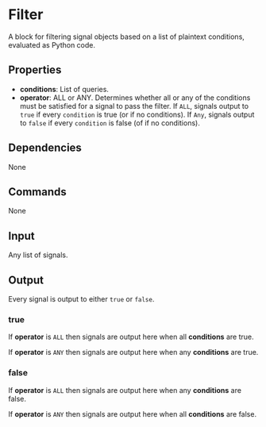 Filter
======

A block for filtering signal objects based on a list of plaintext conditions, evaluated as Python code.

Properties
----------

-   **conditions**: List of queries.
-   **operator**: ALL or ANY. Determines whether all or any of the conditions must be satisfied for a signal to pass the filter. If `ALL`, signals output to `true` if every `condition` is true (or if no conditions). If `Any`, signals output to `false` if every `condition` is false (of if no conditions).

Dependencies
------------
None

Commands
--------
None

Input
-----
Any list of signals.

Output
------
Every signal is output to either `true` or `false`.

### true

If **operator** is `ALL` then signals are output here when all **conditions** are true.

If **operator** is `ANY` then signals are output here when any **conditions** are true.

### false

If **operator** is `ALL` then signals are output here when any **conditions** are false.

If **operator** is `ANY` then signals are output here when all **conditions** are false.
